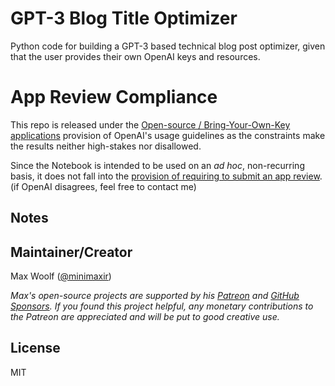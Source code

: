 # GPT-3 Blog Title Optimizer

Python code for building a GPT-3 based technical blog post optimizer, given that the user provides their own OpenAI keys and resources.

# App Review Compliance

This repo is released under the [Open-source / Bring-Your-Own-Key applications](https://beta.openai.com/docs/usage-guidelines/open-source-bring-your-own-key-applications) provision of OpenAI's usage guidelines as the constraints make the results neither high-stakes nor disallowed.

Since the Notebook is intended to be used on an _ad hoc_, non-recurring basis, it does not fall into the [provision of requiring to submit an app review](https://beta.openai.com/docs/usage-guidelines/who-is-required-to-submit-an-app-review). (if OpenAI disagrees, feel free to contact me)

## Notes

## Maintainer/Creator

Max Woolf ([@minimaxir](https://minimaxir.com))

_Max's open-source projects are supported by his [Patreon](https://www.patreon.com/minimaxir) and [GitHub Sponsors](https://github.com/sponsors/minimaxir). If you found this project helpful, any monetary contributions to the Patreon are appreciated and will be put to good creative use._

## License

MIT
